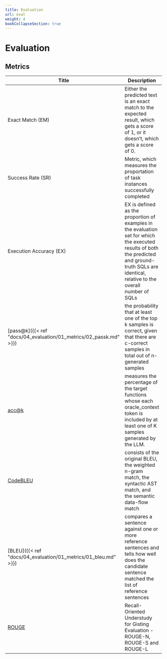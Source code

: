 ```yaml
---
title: Evaluation
url: eval
weight: 4
bookCollapseSection: true
---
```


# Evaluation

## Metrics

|Title|Description|Link|
|---------|--------------------|---|
|Exact Match (EM)|Either the predicted text is an exact match to the expected result, which gets a score of 1, or it doesn’t, which gets a score of 0.|-|
|Success Rate (SR)|Metric, which measures the proportation of task instances successfully completed|-|
|Execution Accuracy (EX)|EX is defined as the proportion of examples in the evaluation set for which the executed results of both the predicted and ground-truth SQLs are identical, relative to the overall number of SQLs|Yu et al. (2018), Li et al. (2024)|
|[pass@k]({{< ref "docs/04_evaluation/01_metrics/02_passk.md" >}})|the probability that at least one of the top k samples is correct, given that there are c-correct samples in total out of n-generated samples|[Data](https://github.com/openai/human-eval.git), OpenAI|
|[acc@k](https://arxiv.org/pdf/2302.00288)|measures the percentage of the target functions whose each oracle_context token is included by at least one of K samples generated by the LLM.|[Data](https://github.com/CoderEval/CoderEval), Huawei and Peking University|
|[CodeBLEU](https://arxiv.org/pdf/2009.10297.pdf)|consists of the original BLEU, the weighted n-gram match, the syntactic AST match, and the semantic data-flow match|[Data](https://github.com/microsoft/CodeXGLUE/tree/main/Code-Code/code-to-code-trans/evaluator/CodeBLEU), Microsoft and Peking University|
|[BLEU]({{< ref "docs/04_evaluation/01_metrics/01_bleu.md" >}})|compares a sentence against one or more reference sentences and tells how well does the candidate sentence matched the list of reference sentences|[ACL](https://aclanthology.org/P02-1040.pdf)|
|[ROUGE](https://aclanthology.org/W04-1013.pdf)|Recall-Oriented Understudy for Gisting Evaluation - ROUGE-N, ROUGE-S and ROUGE-L|[GitHub](https://github.com/pltrdy/rouge)|
